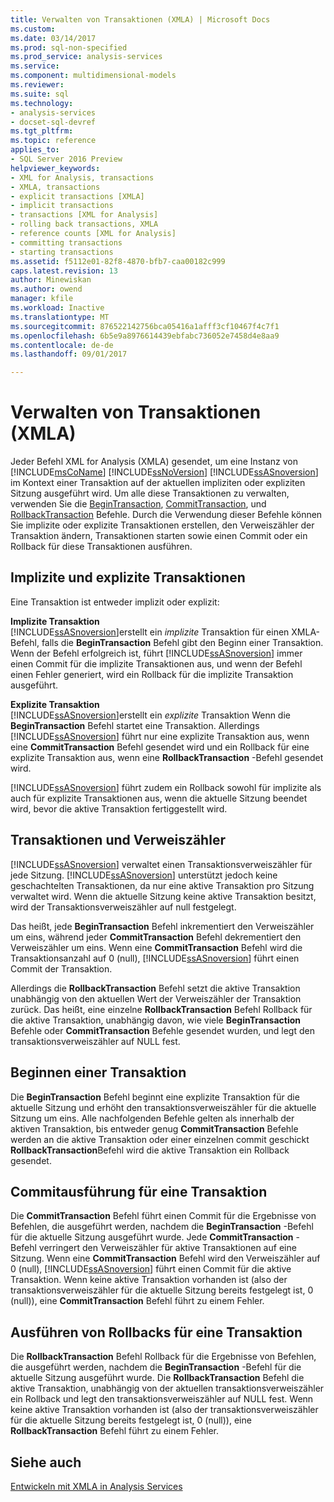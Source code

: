 ```yaml
---
title: Verwalten von Transaktionen (XMLA) | Microsoft Docs
ms.custom: 
ms.date: 03/14/2017
ms.prod: sql-non-specified
ms.prod_service: analysis-services
ms.service: 
ms.component: multidimensional-models
ms.reviewer: 
ms.suite: sql
ms.technology:
- analysis-services
- docset-sql-devref
ms.tgt_pltfrm: 
ms.topic: reference
applies_to:
- SQL Server 2016 Preview
helpviewer_keywords:
- XML for Analysis, transactions
- XMLA, transactions
- explicit transactions [XMLA]
- implicit transactions
- transactions [XML for Analysis]
- rolling back transactions, XMLA
- reference counts [XML for Analysis]
- committing transactions
- starting transactions
ms.assetid: f5112e01-82f8-4870-bfb7-caa00182c999
caps.latest.revision: 13
author: Minewiskan
ms.author: owend
manager: kfile
ms.workload: Inactive
ms.translationtype: MT
ms.sourcegitcommit: 876522142756bca05416a1afff3cf10467f4c7f1
ms.openlocfilehash: 6b5e9a8976614439ebfabc736052e7458d4e8aa9
ms.contentlocale: de-de
ms.lasthandoff: 09/01/2017

---
```

# <a name="managing-transactions-xmla"></a>Verwalten von Transaktionen (XMLA)
  Jeder Befehl XML for Analysis (XMLA) gesendet, um eine Instanz von [!INCLUDE[msCoName](../../includes/msconame-md.md)] [!INCLUDE[ssNoVersion](../../includes/ssnoversion-md.md)] [!INCLUDE[ssASnoversion](../../includes/ssasnoversion-md.md)] im Kontext einer Transaktion auf der aktuellen impliziten oder expliziten Sitzung ausgeführt wird. Um alle diese Transaktionen zu verwalten, verwenden Sie die [BeginTransaction](../../analysis-services/xmla/xml-elements-commands/begintransaction-element-xmla.md), [CommitTransaction](../../analysis-services/xmla/xml-elements-commands/committransaction-element-xmla.md), und [RollbackTransaction](../../analysis-services/xmla/xml-elements-commands/rollbacktransaction-element-xmla.md) Befehle. Durch die Verwendung dieser Befehle können Sie implizite oder explizite Transaktionen erstellen, den Verweiszähler der Transaktion ändern, Transaktionen starten sowie einen Commit oder ein Rollback für diese Transaktionen ausführen.  
  
## <a name="implicit-and-explicit-transactions"></a>Implizite und explizite Transaktionen  
 Eine Transaktion ist entweder implizit oder explizit:  
  
 **Implizite Transaktion**  
 [!INCLUDE[ssASnoversion](../../includes/ssasnoversion-md.md)]erstellt ein *implizite* Transaktion für einen XMLA-Befehl, falls die **BeginTransaction** Befehl gibt den Beginn einer Transaktion. Wenn der Befehl erfolgreich ist, führt [!INCLUDE[ssASnoversion](../../includes/ssasnoversion-md.md)] immer einen Commit für die implizite Transaktionen aus, und wenn der Befehl einen Fehler generiert, wird ein Rollback für die implizite Transaktion ausgeführt.  
  
 **Explizite Transaktion**  
 [!INCLUDE[ssASnoversion](../../includes/ssasnoversion-md.md)]erstellt ein *explizite* Transaktion Wenn die **BeginTransaction** Befehl startet eine Transaktion. Allerdings [!INCLUDE[ssASnoversion](../../includes/ssasnoversion-md.md)] führt nur eine explizite Transaktion aus, wenn eine **CommitTransaction** Befehl gesendet wird und ein Rollback für eine explizite Transaktion aus, wenn eine **RollbackTransaction** -Befehl gesendet wird.  
  
 [!INCLUDE[ssASnoversion](../../includes/ssasnoversion-md.md)] führt zudem ein Rollback sowohl für implizite als auch für explizite Transaktionen aus, wenn die aktuelle Sitzung beendet wird, bevor die aktive Transaktion fertiggestellt wird.  
  
## <a name="transactions-and-reference-counts"></a>Transaktionen und Verweiszähler  
 [!INCLUDE[ssASnoversion](../../includes/ssasnoversion-md.md)] verwaltet einen Transaktionsverweiszähler für jede Sitzung. [!INCLUDE[ssASnoversion](../../includes/ssasnoversion-md.md)] unterstützt jedoch keine geschachtelten Transaktionen, da nur eine aktive Transaktion pro Sitzung verwaltet wird. Wenn die aktuelle Sitzung keine aktive Transaktion besitzt, wird der Transaktionsverweiszähler auf null festgelegt.  
  
 Das heißt, jede **BeginTransaction** Befehl inkrementiert den Verweiszähler um eins, während jeder **CommitTransaction** Befehl dekrementiert den Verweiszähler um eins. Wenn eine **CommitTransaction** Befehl wird die Transaktionsanzahl auf 0 (null), [!INCLUDE[ssASnoversion](../../includes/ssasnoversion-md.md)] führt einen Commit der Transaktion.  
  
 Allerdings die **RollbackTransaction** Befehl setzt die aktive Transaktion unabhängig von den aktuellen Wert der Verweiszähler der Transaktion zurück. Das heißt, eine einzelne **RollbackTransaction** Befehl Rollback für die aktive Transaktion, unabhängig davon, wie viele **BeginTransaction** Befehle oder **CommitTransaction** Befehle gesendet wurden, und legt den transaktionsverweiszähler auf NULL fest.  
  
## <a name="beginning-a-transaction"></a>Beginnen einer Transaktion  
 Die **BeginTransaction** Befehl beginnt eine explizite Transaktion für die aktuelle Sitzung und erhöht den transaktionsverweiszähler für die aktuelle Sitzung um eins. Alle nachfolgenden Befehle gelten als innerhalb der aktiven Transaktion, bis entweder genug **CommitTransaction** Befehle werden an die aktive Transaktion oder einer einzelnen commit geschickt **RollbackTransaction**Befehl wird die aktive Transaktion ein Rollback gesendet.  
  
## <a name="committing-a-transaction"></a>Commitausführung für eine Transaktion  
 Die **CommitTransaction** Befehl führt einen Commit für die Ergebnisse von Befehlen, die ausgeführt werden, nachdem die **BeginTransaction** -Befehl für die aktuelle Sitzung ausgeführt wurde. Jede **CommitTransaction** -Befehl verringert den Verweiszähler für aktive Transaktionen auf eine Sitzung. Wenn eine **CommitTransaction** Befehl wird den Verweiszähler auf 0 (null), [!INCLUDE[ssASnoversion](../../includes/ssasnoversion-md.md)] führt einen Commit für die aktive Transaktion. Wenn keine aktive Transaktion vorhanden ist (also der transaktionsverweiszähler für die aktuelle Sitzung bereits festgelegt ist, 0 (null)), eine **CommitTransaction** Befehl führt zu einem Fehler.  
  
## <a name="rolling-back-a-transaction"></a>Ausführen von Rollbacks für eine Transaktion  
 Die **RollbackTransaction** Befehl Rollback für die Ergebnisse von Befehlen, die ausgeführt werden, nachdem die **BeginTransaction** -Befehl für die aktuelle Sitzung ausgeführt wurde. Die **RollbackTransaction** Befehl die aktive Transaktion, unabhängig von der aktuellen transaktionsverweiszähler ein Rollback und legt den transaktionsverweiszähler auf NULL fest. Wenn keine aktive Transaktion vorhanden ist (also der transaktionsverweiszähler für die aktuelle Sitzung bereits festgelegt ist, 0 (null)), eine **RollbackTransaction** Befehl führt zu einem Fehler.  
  
## <a name="see-also"></a>Siehe auch  
 [Entwickeln mit XMLA in Analysis Services](../../analysis-services/multidimensional-models-scripting-language-assl-xmla/developing-with-xmla-in-analysis-services.md)  
  
  

